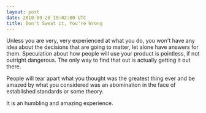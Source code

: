 ```yaml
---
layout: post
date: 2010-09-28 19:02:00 UTC
title: Don't Sweat it, You're Wrong
---
```


Unless you are very, very experienced at what you do, you won't have any idea about the decisions that are going to matter, let alone have answers for them. Speculation about how people will use your product is pointless, if not outright dangerous. The only way to find that out is actually getting it out there.

People will tear apart what you thought was the greatest thing ever and be amazed by what you considered was an abomination in the face of established standards or some theory.

It is an humbling and amazing experience.
